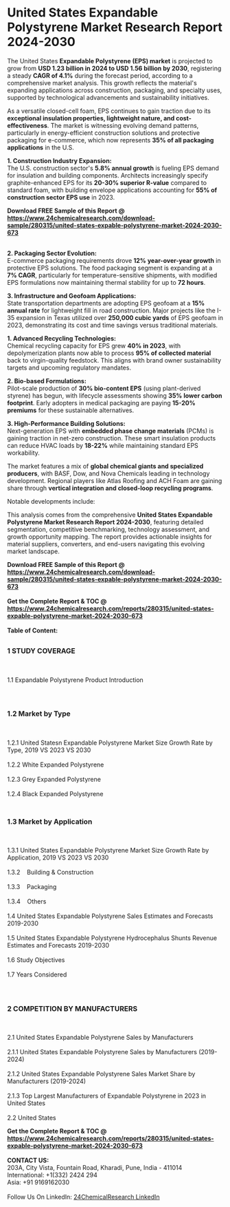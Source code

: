 <h1>United States Expandable Polystyrene  Market Research Report 2024-2030</h1><p>The United States <strong>Expandable Polystyrene (EPS) market</strong> is projected to grow from <strong>USD 1.23 billion in 2024 to USD 1.56 billion by 2030</strong>, registering a steady <strong>CAGR of 4.1%</strong> during the forecast period, according to a comprehensive market analysis. This growth reflects the material's expanding applications across construction, packaging, and specialty uses, supported by technological advancements and sustainability initiatives.</p><p>As a versatile closed-cell foam, EPS continues to gain traction due to its <strong>exceptional insulation properties, lightweight nature, and cost-effectiveness</strong>. The market is witnessing evolving demand patterns, particularly in energy-efficient construction solutions and protective packaging for e-commerce, which now represents <strong>35% of all packaging applications</strong> in the U.S.</p><p><strong>1. Construction Industry Expansion:</strong><br>
The U.S. construction sector's <strong>5.8% annual growth</strong> is fueling EPS demand for insulation and building components. Architects increasingly specify graphite-enhanced EPS for its <strong>20-30% superior R-value</strong> compared to standard foam, with building envelope applications accounting for <strong>55% of construction sector EPS use</strong> in 2023.</p><div><b>Download FREE Sample of this Report @ 
            <a href="https://www.24chemicalresearch.com/download-sample/280315/united-states-expable-polystyrene-market-2024-2030-673">
            https://www.24chemicalresearch.com/download-sample/280315/united-states-expable-polystyrene-market-2024-2030-673</a></b></div><br><p><strong>2. Packaging Sector Evolution:</strong><br>
E-commerce packaging requirements drove <strong>12% year-over-year growth</strong> in protective EPS solutions. The food packaging segment is expanding at a <strong>7% CAGR</strong>, particularly for temperature-sensitive shipments, with modified EPS formulations now maintaining thermal stability for up to <strong>72 hours</strong>.</p><p><strong>3. Infrastructure and Geofoam Applications:</strong><br>
State transportation departments are adopting EPS geofoam at a <strong>15% annual rate</strong> for lightweight fill in road construction. Major projects like the I-35 expansion in Texas utilized over <strong>250,000 cubic yards</strong> of EPS geofoam in 2023, demonstrating its cost and time savings versus traditional materials.</p><p><strong>1. Advanced Recycling Technologies:</strong><br>
Chemical recycling capacity for EPS grew <strong>40% in 2023</strong>, with depolymerization plants now able to process <strong>95% of collected material</strong> back to virgin-quality feedstock. This aligns with brand owner sustainability targets and upcoming regulatory mandates.</p><p><strong>2. Bio-based Formulations:</strong><br>
Pilot-scale production of <strong>30% bio-content EPS</strong> (using plant-derived styrene) has begun, with lifecycle assessments showing <strong>35% lower carbon footprint</strong>. Early adopters in medical packaging are paying <strong>15-20% premiums</strong> for these sustainable alternatives.</p><p><strong>3. High-Performance Building Solutions:</strong><br>
Next-generation EPS with <strong>embedded phase change materials</strong> (PCMs) is gaining traction in net-zero construction. These smart insulation products can reduce HVAC loads by <strong>18-22%</strong> while maintaining standard EPS workability.</p><p>The market features a mix of <strong>global chemical giants and specialized producers</strong>, with BASF, Dow, and Nova Chemicals leading in technology development. Regional players like Atlas Roofing and ACH Foam are gaining share through <strong>vertical integration and closed-loop recycling programs</strong>.</p><p>Notable developments include:</p><p>This analysis comes from the comprehensive <strong>United States Expandable Polystyrene Market Research Report 2024-2030</strong>, featuring detailed segmentation, competitive benchmarking, technology assessment, and growth opportunity mapping. The report provides actionable insights for material suppliers, converters, and end-users navigating this evolving market landscape.</p><div><b>Download FREE Sample of this Report @ 
            <a href="https://www.24chemicalresearch.com/download-sample/280315/united-states-expable-polystyrene-market-2024-2030-673">
            https://www.24chemicalresearch.com/download-sample/280315/united-states-expable-polystyrene-market-2024-2030-673</a></b></div><br><div><b>Get the Complete Report & TOC @ 
            <a href="https://www.24chemicalresearch.com/reports/280315/united-states-expable-polystyrene-market-2024-2030-673">
            https://www.24chemicalresearch.com/reports/280315/united-states-expable-polystyrene-market-2024-2030-673</a></b></div><br>
            <b>Table of Content:</b><p><h2><span style="font-size:16px"><strong>1 STUDY COVERAGE</strong></span></h2><br />
<p>1.1 Expandable Polystyrene  Product Introduction</p><br />
<h2><span style="font-size:16px"><strong>1.2 Market by Type</strong></span></h2><br />
<p>1.2.1 United Statesn Expandable Polystyrene  Market Size Growth Rate by Type, 2019 VS 2023 VS 2030<br /><br />
1.2.2 White Expanded Polystyrene&nbsp;&nbsp; &nbsp;<br /><br />
1.2.3 Grey Expanded Polystyrene<br /><br />
1.2.4 Black Expanded Polystyrene<br /><br />
<h2><span style="font-size:16px"><strong>1.3 Market by Application</strong></span></h2><br />
<p>1.3.1 United States Expandable Polystyrene  Market Size Growth Rate by Application, 2019 VS 2023 VS 2030<br /><br />
1.3.2&nbsp;&nbsp; &nbsp;Building & Construction<br /><br />
1.3.3&nbsp;&nbsp; &nbsp;Packaging<br /><br />
1.3.4&nbsp;&nbsp; &nbsp;Others<br /><br />
1.4 United States Expandable Polystyrene  Sales Estimates and Forecasts 2019-2030<br /><br />
1.5 United States Expandable Polystyrene  Hydrocephalus Shunts Revenue Estimates and Forecasts 2019-2030<br /><br />
1.6 Study Objectives<br /><br />
1.7 Years Considered</p><br />
<h2><span style="font-size:16px"><strong>2 COMPETITION BY MANUFACTURERS</strong></span></h2><br />
<p>2.1 United States Expandable Polystyrene  Sales by Manufacturers<br /><br />
2.1.1 United States Expandable Polystyrene  Sales by Manufacturers (2019-2024)<br /><br />
2.1.2 United States Expandable Polystyrene  Sales Market Share by Manufacturers (2019-2024)<br /><br />
2.1.3 Top Largest Manufacturers of Expandable Polystyrene  in 2023 in United States<br /><br />
2.2 United States</p><div><b>Get the Complete Report & TOC @ 
            <a href="https://www.24chemicalresearch.com/reports/280315/united-states-expable-polystyrene-market-2024-2030-673">
            https://www.24chemicalresearch.com/reports/280315/united-states-expable-polystyrene-market-2024-2030-673</a></b></div><br><b>CONTACT US:</b><br>
            203A, City Vista, Fountain Road, Kharadi, Pune, India - 411014<br>
            International: +1(332) 2424 294<br>
            Asia: +91 9169162030 <br><br>
            Follow Us On LinkedIn: <a href="https://www.linkedin.com/company/24chemicalresearch/">24ChemicalResearch LinkedIn</a>